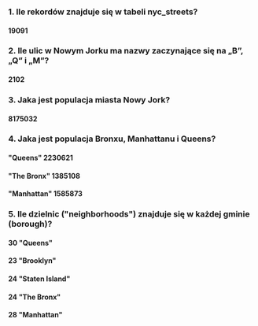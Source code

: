 ### 1. Ile rekordów znajduje się w tabeli nyc_streets?
####  19091
### 2. Ile ulic w Nowym Jorku ma nazwy zaczynające się na „B”, „Q” i „M”?
####  2102
### 3. Jaka jest populacja miasta Nowy Jork?
####  8175032
### 4. Jaka jest populacja Bronxu, Manhattanu i Queens?
####   "Queens"           2230621
####   "The Bronx"	1385108
####   "Manhattan"	1585873
### 5. Ile dzielnic ("neighborhoods") znajduje się w każdej gminie (borough)?
####  30	"Queens"
####  23	"Brooklyn"
####  24	"Staten Island"
####  24	"The Bronx"
####  28	"Manhattan"
